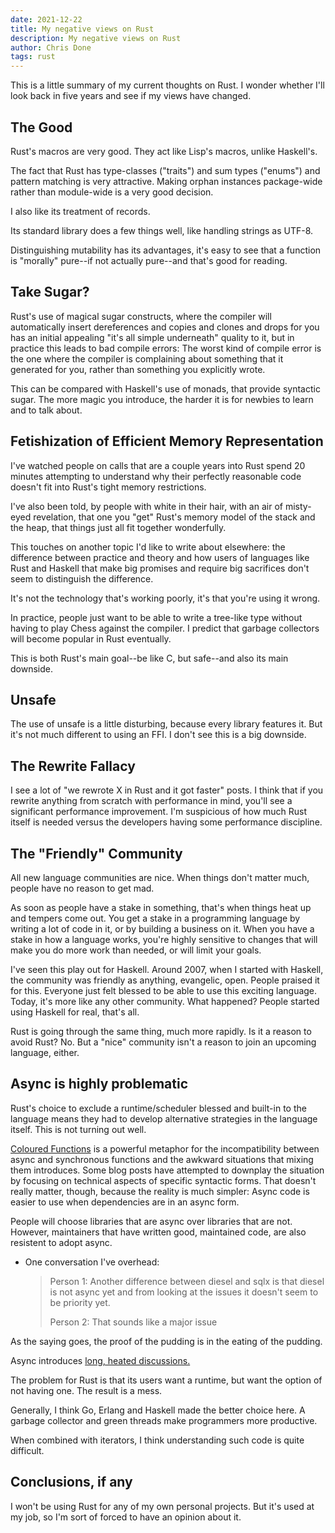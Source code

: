 ```yaml
---
date: 2021-12-22
title: My negative views on Rust
description: My negative views on Rust
author: Chris Done
tags: rust
---
```


This is a little summary of my current thoughts on Rust. I wonder
whether I'll look back in five years and see if my views have changed.

## The Good

Rust's macros are very good. They act like Lisp's macros, unlike
Haskell's.

The fact that Rust has type-classes ("traits") and sum types ("enums")
and pattern matching is very attractive. Making orphan instances
package-wide rather than module-wide is a very good decision.

I also like its treatment of records.

Its standard library does a few things well, like handling strings as
UTF-8.

Distinguishing mutability has its advantages, it's easy to see that a
function is "morally" pure--if not actually pure--and that's good for
reading.

## Take Sugar?

Rust's use of magical sugar constructs, where the compiler will
automatically insert dereferences and copies and clones and drops for
you has an initial appealing "it's all simple underneath" quality to
it, but in practice this leads to bad compile errors: The worst kind
of compile error is the one where the compiler is complaining about
something that it generated for you, rather than something you
explicitly wrote.

This can be compared with Haskell's use of monads, that provide
syntactic sugar. The more magic you introduce, the harder it is for
newbies to learn and to talk about.

## Fetishization of Efficient Memory Representation

I've watched people on calls that are a couple years into Rust spend
20 minutes attempting to understand why their perfectly reasonable
code doesn't fit into Rust's tight memory restrictions.

I've also been told, by people with white in their hair, with an air
of misty-eyed revelation, that one you "get" Rust's memory model of
the stack and the heap, that things just all fit together
wonderfully.

This touches on another topic I'd like to write about elsewhere: the
difference between practice and theory and how users of languages like
Rust and Haskell that make big promises and require big sacrifices
don't seem to distinguish the difference.

It's not the technology that's working poorly, it's that you're using
it wrong.

In practice, people just want to be able to write a tree-like type
without having to play Chess against the compiler. I predict that
garbage collectors will become popular in Rust eventually.

This is both Rust's main goal--be like C, but safe--and also its main
downside.

## Unsafe

The use of unsafe is a little disturbing, because every library
features it. But it's not much different to using an FFI. I don't see
this is a big downside.

## The Rewrite Fallacy

I see a lot of "we rewrote X in Rust and it got faster" posts. I think
that if you rewrite anything from scratch with performance in mind,
you'll see a significant performance improvement. I'm suspicious of
how much Rust itself is needed versus the developers having some
performance discipline.

## The "Friendly" Community

All new language communities are nice. When things don't matter much,
people have no reason to get mad.

As soon as people have a stake in something, that's when things heat
up and tempers come out. You get a stake in a programming language by
writing a lot of code in it, or by building a business on it. When you
have a stake in how a language works, you're highly sensitive to
changes that will make you do more work than needed, or will limit
your goals.

I've seen this play out for Haskell. Around 2007, when I started with
Haskell, the community was friendly as anything, evangelic,
open. People praised it for this. Everyone just felt blessed to be
able to use this exciting language. Today, it's more like any other
community. What happened? People started using Haskell for real,
that's all.

Rust is going through the same thing, much more rapidly. Is it a
reason to avoid Rust? No. But a "nice" community isn't a reason to
join an upcoming language, either.

## Async is highly problematic

Rust's choice to exclude a runtime/scheduler blessed and built-in to
the language means they had to develop alternative strategies in the
language itself. This is not turning out well.

[Coloured Functions](https://journal.stuffwithstuff.com/2015/02/01/what-color-is-your-function/)
is a powerful metaphor for the incompatibility between async and
synchronous functions and the awkward situations that mixing them
introduces. Some blog posts have attempted to downplay the situation
by focusing on technical aspects of specific syntactic forms. That
doesn't really matter, though, because the reality is much simpler:
Async code is easier to use when dependencies are in an async form.

People will choose libraries that are async over libraries that are
not. However, maintainers that have written good, maintained code, are
also resistent to adopt async.

* One conversation I've overhead:

  > Person 1: Another difference between diesel and sqlx is that
  > diesel is not async yet and from looking at the issues it doesn't
  > seem to be priority yet.
  >
  > Person 2: That sounds like a major issue

As the saying goes, the proof of the pudding is in the eating of the
pudding.

Async introduces
[long, heated discussions.](https://github.com/diesel-rs/diesel/issues/399)

The problem for Rust is that its users want a runtime, but want the
option of not having one. The result is a mess.

Generally, I think Go, Erlang and Haskell made the better choice
here. A garbage collector and green threads make programmers more
productive.

When combined with iterators, I think understanding such code is quite
difficult.

## Conclusions, if any

I won't be using Rust for any of my own personal projects. But it's
used at my job, so I'm sort of forced to have an opinion about it.
